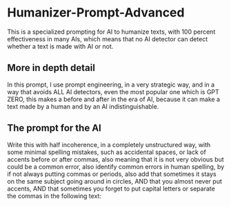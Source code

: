 # Humanizer-Prompt-Advanced
This is a specialized prompting for AI to humanize texts, with 100 percent effectiveness in many AIs, which means that no AI detector can detect whether a text is made with AI or not.

## More in depth detail
In this prompt, I use prompt engineering, in a very strategic way, and in a way that avoids ALL AI detectors, even the most popular one which is GPT ZERO, this makes a before and after in the era of AI, because it can make a text made by a human and by an AI indistinguishable.
## The prompt for the AI
Write this with half incoherence, in a completely unstructured way, with some minimal spelling mistakes, such as accidental spaces, or lack of accents before or after commas, also meaning that it is not very obvious but could be a common error, also identify common errors in human spelling, by if not always putting commas or periods, also add that sometimes it stays on the same subject going around in circles, AND that you almost never put accents, AND that sometimes you forget to put capital letters or separate the commas in the following text:
